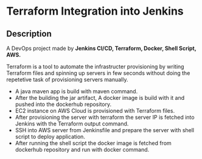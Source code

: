 
# Terraform Integration into Jenkins



## Description

A DevOps project made by **Jenkins CI/CD, Terraform, Docker, Shell Script, AWS.**

Terraform is a tool to automate the infrastructer provisioning by writing Terraform files and spinning up servers in few seconds without doing the repetetive task of provisioning servers manually.


- A java maven app is build with maven command.
- After the building the jar artifact, A docker image is build with it and pushed into the dockerhub repository.
- EC2 instance on AWS Cloud is provisioned with Terraform files.
- After provisioning the server with terraform the server IP is fetched into Jenkins with the Terraform output command.
- SSH into AWS server from Jenkinsfile and prepare the server with shell script to deploy application.
- After running the shell script the docker image is fetched from dockerhub repository and run with docker command.
